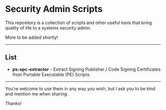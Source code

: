 # Security Admin Scripts

This repository is a collection of scripts and other useful tools that bring quality of life to a systems security admin.

More to be added shortly!

---

## List

- **ps-spc-extractor** - Extract Signing Publisher / Code Signing Certificates from Portable Executable (PE) Scripts.

---


You're welcome to use them in any way you wish, but I ask you to be kind and mention me when sharing.

Thanks!
